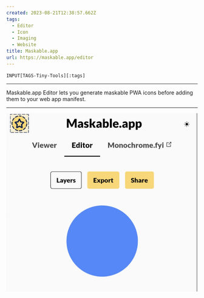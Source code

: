 ```yaml
---
created: 2023-08-21T12:38:57.662Z
tags: 
  - Editor
  - Icon
  - Imaging
  - Website
title: Maskable.app
url: https://maskable.app/editor
---
```

```meta-bind
INPUT[TAGS-Tiny-Tools][:tags]
```

___
Maskable.app Editor lets you generate maskable PWA icons before adding them to your web app manifest.
___

![](_attachments/maskable-app.jpg)
